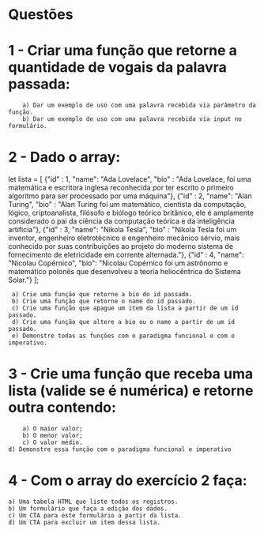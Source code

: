 # Questões

# 1 - Criar uma função que retorne a quantidade de vogais da palavra passada:
		a) Dar um exemplo de uso com uma palavra recebida via parâmetro da função.
		b) Dar um exemplo de uso com uma palavra recebida via input no formulário.
  
# 2 - Dado o array:
 
let lista = [
     {"id" : 1, "name": "Ada Lovelace", "bio" : "Ada Lovelace, foi uma matemática e escritora inglesa reconhecida por ter escrito o primeiro algoritmo para ser processado por uma máquina"},
     {"id" : 2, "name": "Alan Turing", "bio" : "Alan Turing foi um matemático, cientista da computação, lógico, criptoanalista, filósofo e biólogo teórico britânico, ele é amplamente considerado o pai da ciência da computação teórica e da inteligência artificia"},
     {"id" : 3, "name": "Nikola Tesla", "bio" : "Nikola Tesla foi um inventor, engenheiro eletrotécnico e engenheiro mecânico sérvio, mais conhecido por suas contribuições ao projeto do moderno sistema de fornecimento de eletricidade em corrente alternada."},
     {"id" : 4, "name": "Nicolau Copérnico", "bio": "Nicolau Copérnico foi um astrônomo e matemático polonês que desenvolveu a teoria heliocêntrica do Sistema Solar."}
     ];

	 a) Crie uma função que retorne a bio do id passado.
	 b) Crie uma função que retorne o name do id passado.
	 c) Crie uma função que apague um item da lista a partir de um id passado.
	 d) Crie uma função que altere a bio ou o name a partir de um id passado.
	 e) Demonstre todas as funções com o paradigma funcional e com o imperativo.
 
 # 3 - Crie uma função que receba uma lista (valide se é numérica) e retorne outra contendo:
		a) O maior valor;
		b) O menor valor;
		c) O valor médio.
  	d) Demonstre essa função com o paradigma funcional e imperativo
 
 # 4 - Com o array do exercício 2 faça:
    a) Uma tabela HTML que liste todos os registros.
    b) Um formulário que faça a edição dos dados.
    c) Um CTA para este formulário a partir da lista.
    d) Um CTA para excluir um item dessa lista.
